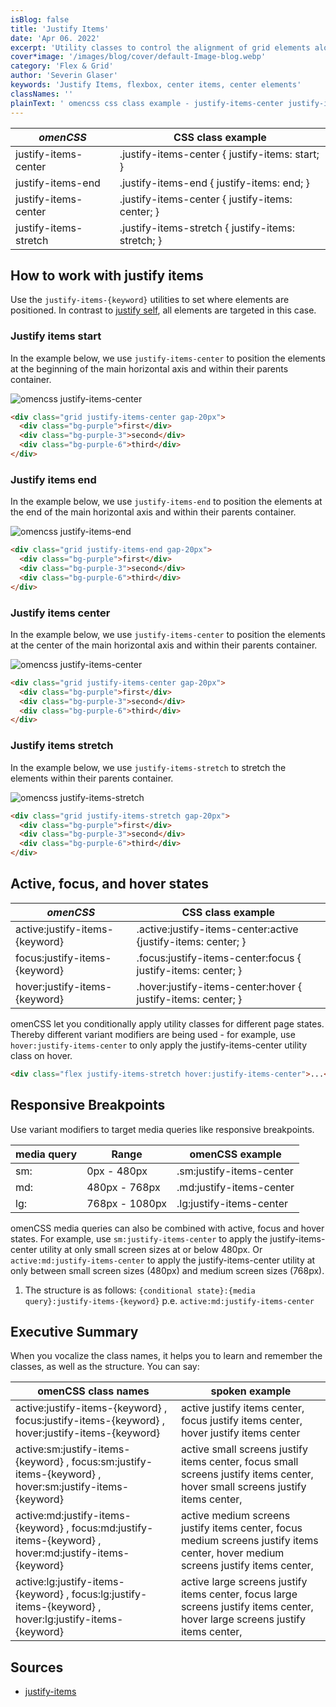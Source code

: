 ```yaml
---
isBlog: false
title: 'Justify Items'
date: 'Apr 06. 2022'
excerpt: 'Utility classes to control the alignment of grid elements along the horizontal axis.'
cover*image: '/images/blog/cover/default-Image-blog.webp'
category: 'Flex & Grid'
author: 'Severin Glaser'
keywords: 'Justify Items, flexbox, center items, center elements'
classNames: ''
plainText: ' omencss css class example - justify-items-center justify-items-center justify-items: start; justify-items-end justify-items-end justify-items: end; justify-items-center justify-items-center justify-items: center; justify-items-stretch justify-items-stretch justify-items: stretch; how to work with justify items use the `justify-items- keyword ` utilities to set where elements are positioned in contrast to justify self docs flexbox-justify-self all elements are targeted in this case justify items start in the example below we use `justify-items-center` to position the elements at the beginning of the main horizontal axis and within their parents container ! omencss justify-items-center images docs flex justify-items-center webp?style=centerme  justify items end in the example below we use `justify-items-end` to position the elements at the end of the main horizontal axis and within their parents container ! omencss justify-items-end images docs flex justify-items-end webp?style=centerme  justify items center in the example below we use `justify-items-center` to position the elements at the center of the main horizontal axis and within their parents container ! omencss justify-items-center images docs flex justify-items-center webp?style=centerme  justify items stretch in the example below we use `justify-items-stretch` to stretch the elements within their parents container ! omencss justify-items-stretch images docs flex justify-items-stretch webp?style=centerme  active focus and hover states omencss css class example active:justify-items- keyword active :justify-items-center:active justify-items: center; focus:justify-items- keyword focus :justify-items-center:focus justify-items: center; hover:justify-items- keyword hover :justify-items-center:hover justify-items: center; omencss let you conditionally apply utility classes for different page states thereby different variant modifiers are being used - for example use `hover:justify-items-center` to only apply the justify-items-center utility class on hover  responsive breakpoints use variant modifiers to target media queries like responsive breakpoints media query range omencss example - sm: 0px - 480px sm:justify-items-center md: 480px - 768px md:justify-items-center lg: 768px - 1080px lg:justify-items-center omencss media queries can also be combined with active focus and hover states for example use `sm:justify-items-center` to apply the justify-items-center utility at only small screen sizes at or below 480px or `active:md:justify-items-center` to apply the justify-items-center utility at only between small screen sizes 480px and medium screen sizes 768px 1 the structure is as follows: ` conditional state : media query :justify-items- keyword ` p e `active:md:justify-items-center` executive summary when you vocalize the class names it helps you to learn and remember the classes as well as the structure you can say: omencss class names spoken example - - active:justify-items- keyword focus:justify-items- keyword hover:justify-items- keyword active justify items center focus justify items center hover justify items center active:sm:justify-items- keyword focus:sm:justify-items- keyword hover:sm:justify-items- keyword active small screens justify items center focus small screens justify items center hover small screens justify items center active:md:justify-items- keyword focus:md:justify-items- keyword hover:md:justify-items- keyword active medium screens justify items center focus medium screens justify items center hover medium screens justify items center active:lg:justify-items- keyword focus:lg:justify-items- keyword hover:lg:justify-items- keyword active large screens justify items center focus large screens justify items center hover large screens justify items center sources - justify-items https: developer mozilla org en-us docs web css justify-items '
---
```


| _omenCSS_             | CSS class example                                  |
| --------------------- | -------------------------------------------------- |
| justify-items-center  | .justify-items-center { justify-items: start; }    |
| justify-items-end     | .justify-items-end { justify-items: end; }         |
| justify-items-center  | .justify-items-center { justify-items: center; }   |
| justify-items-stretch | .justify-items-stretch { justify-items: stretch; } |

## How to work with justify items

Use the `justify-items-{keyword}` utilities to set where elements are positioned. In contrast to [justify self](/docs/flexbox-justify-self), all elements are targeted in this case.

### Justify items start

In the example below, we use `justify-items-center` to position the elements at the beginning of the main horizontal axis and within their parents container.

![omencss justify-items-center](/images/docs/flex/justify-items-center.webp?style=centerme)

```html
<div class="grid justify-items-center gap-20px">
  <div class="bg-purple">first</div>
  <div class="bg-purple-3">second</div>
  <div class="bg-purple-6">third</div>
</div>
```

### Justify items end

In the example below, we use `justify-items-end` to position the elements at the end of the main horizontal axis and within their parents container.

![omencss justify-items-end](/images/docs/flex/justify-items-end.webp?style=centerme)

```html
<div class="grid justify-items-end gap-20px">
  <div class="bg-purple">first</div>
  <div class="bg-purple-3">second</div>
  <div class="bg-purple-6">third</div>
</div>
```

### Justify items center

In the example below, we use `justify-items-center` to position the elements at the center of the main horizontal axis and within their parents container.

![omencss justify-items-center](/images/docs/flex/justify-items-center.webp?style=centerme)

```html
<div class="grid justify-items-center gap-20px">
  <div class="bg-purple">first</div>
  <div class="bg-purple-3">second</div>
  <div class="bg-purple-6">third</div>
</div>
```

### Justify items stretch

In the example below, we use `justify-items-stretch` to stretch the elements within their parents container.

![omencss justify-items-stretch](/images/docs/flex/justify-items-stretch.webp?style=centerme)

```html
<div class="grid justify-items-stretch gap-20px">
  <div class="bg-purple">first</div>
  <div class="bg-purple-3">second</div>
  <div class="bg-purple-6">third</div>
</div>
```

## Active, focus, and hover states

| _omenCSS_                      | CSS class example                                              |
| ------------------------------ | -------------------------------------------------------------- |
| active:justify-items-{keyword} | .active\:justify-items-center:active {justify-items: center; } |
| focus:justify-items-{keyword}  | .focus\:justify-items-center:focus { justify-items: center; }  |
| hover:justify-items-{keyword}  | .hover\:justify-items-center:hover { justify-items: center; }  |

omenCSS let you conditionally apply utility classes for different page states. Thereby different variant modifiers are being used - for example, use `hover:justify-items-center` to only apply the justify-items-center utility class on hover.

```html
<div class="flex justify-items-stretch hover:justify-items-center">...</div>
```

## Responsive Breakpoints

Use variant modifiers to target media queries like responsive breakpoints.

| media query | Range          | omenCSS example          |
| ----------- | -------------- | ------------------------ |
| sm:         | 0px - 480px    | .sm:justify-items-center |
| md:         | 480px - 768px  | .md:justify-items-center |
| lg:         | 768px - 1080px | .lg:justify-items-center |

omenCSS media queries can also be combined with active, focus and hover states. For example, use `sm:justify-items-center` to apply the justify-items-center utility at only small screen sizes at or below 480px. Or `active:md:justify-items-center` to apply the justify-items-center utility at only between small screen sizes (480px) and medium screen sizes (768px).

1. The structure is as follows: `{conditional state}:{media query}:justify-items-{keyword}` p.e. `active:md:justify-items-center`

## Executive Summary

When you vocalize the class names, it helps you to learn and remember the classes, as well as the structure. You can say:

| omenCSS class names                                                                                     | spoken example                                                                                                                    |
| ------------------------------------------------------------------------------------------------------- | --------------------------------------------------------------------------------------------------------------------------------- |
| active:justify-items-{keyword} , focus:justify-items-{keyword} , hover:justify-items-{keyword}          | active justify items center, focus justify items center, hover justify items center                                               |
| active:sm:justify-items-{keyword} , focus:sm:justify-items-{keyword} , hover:sm:justify-items-{keyword} | active small screens justify items center, focus small screens justify items center, hover small screens justify items center,    |
| active:md:justify-items-{keyword} , focus:md:justify-items-{keyword} , hover:md:justify-items-{keyword} | active medium screens justify items center, focus medium screens justify items center, hover medium screens justify items center, |
| active:lg:justify-items-{keyword} , focus:lg:justify-items-{keyword} , hover:lg:justify-items-{keyword} | active large screens justify items center, focus large screens justify items center, hover large screens justify items center,    |

## Sources

- [justify-items](https://developer.mozilla.org/en-US/docs/Web/CSS/justify-items)
